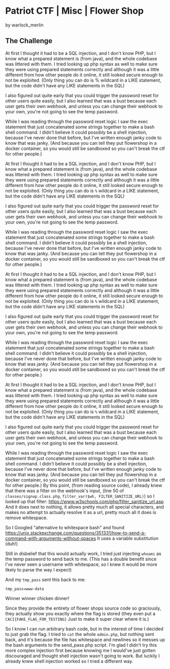 # Patriot CTF | Misc | Flower Shop
by warlock_merlin

## The Challenge

At first I thought it had to be a SQL injection, and I don't know PHP, but I know what a prepared statement is (from java), and the whole codebase was littered with them. I tried looking up php syntax as well to make sure they were using prepared statements correctly and although it was a little different from how other people do it online, it still looked secure enough to not be exploited. (Only thing you can do is % wildcard in a LIKE statement, but the code didn't have any LIKE statements in the SQL)

I also figured out quite early that you could trigger the password reset for other users quite easily, but I also learned that was a bust because each user gets their own webhook, and unless you can change their webhook to your own, you're not going to see the temp password.

While I was reading through the password reset logic I saw the exec statement that just concatenated some strings together to make a bash shell command. I didn't believe it could possibly be a shell injection, because I've never done that before, but I've written enough janky code to know that was janky. (And because you can tell they put flowershop in a docker container, so you would still be sandboxed so you can't break the ctf for other people.)

At first I thought it had to be a SQL injection, and I don't know PHP, but I know what a prepared statement is (from java), and the whole codebase was littered with them. I tried looking up php syntax as well to make sure they were using prepared statements correctly and although it was a little different from how other people do it online, it still looked secure enough to not be exploited. (Only thing you can do is `%` wildcard in a LIKE statement, but the code didn't have any LIKE statements in the SQL)

I also figured out quite early that you could trigger the password reset for other users quite easily, but I also learned that was a bust because each user gets their own webhook, and unless you can change their webhook to your own, you're not going to see the temp password.

While I was reading through the password reset logic I saw the exec statement that just concatenated some strings together to make a bash shell command. I didn't believe it could possibly be a shell injection, because I've never done that before, but I've written enough janky code to know that was janky. (And because you can tell they put flowershop in a docker container, so you would still be sandboxed so you can't break the ctf for other people.)

At first I thought it had to be a SQL injection, and I don't know PHP, but I know what a prepared statement is (from java), and the whole codebase was littered with them. I tried looking up php syntax as well to make sure they were using prepared statements correctly and although it was a little different from how other people do it online, it still looked secure enough to not be exploited. (Only thing you can do is `%` wildcard in a LIKE statement, but the code didn't have any LIKE statements in the SQL)

I also figured out quite early that you could trigger the password reset for other users quite easily, but I also learned that was a bust because each user gets their own webhook, and unless you can change their webhook to your own, you're not going to see the temp password.

While I was reading through the password reset logic I saw the exec statement that just concatenated some strings together to make a bash shell command. I didn't believe it could possibly be a shell injection, because I've never done that before, but I've written enough janky code to know that was janky. (And because you can tell they put flowershop in a docker container, so you would still be sandboxed so you can't break the ctf for other people.)

At first I thought it had to be a SQL injection, and I don't know PHP, but I know what a prepared statement is (from java), and the whole codebase was littered with them. I tried looking up php syntax as well to make sure they were using prepared statements correctly and although it was a little different from how other people do it online, it still looked secure enough to not be exploited. (Only thing you can do is `%` wildcard in a LIKE statement, but the code didn't have any LIKE statements in the SQL)

I also figured out quite early that you could trigger the password reset for other users quite easily, but I also learned that was a bust because each user gets their own webhook, and unless you can change their webhook to your own, you're not going to see the temp password.

While I was reading through the password reset logic I saw the exec statement that just concatenated some strings together to make a bash shell command. I didn't believe it could possibly be a shell injection, because I've never done that before, but I've written enough janky code to know that was janky. (And because you can tell they put flowershop in a docker container, so you would still be sandboxed so you can't break the ctf for other people.)
By this point, (from reading source code), I already knew that there was a filter on the webhook's input, (line 50 of `classes/signup.class.php`, `filter_var($wh, FILTER_SANITIZE_URL)`) so I looked up that filter: https://www.w3schools.com/php/filter_sanitize_url.asp
And it does next to nothing, it allows pretty much all special characters, and makes no attempt to actually resolve it as a url, pretty much all it does is remove whitespace.

So I Googled "alternative to whitespace bash" and found https://unix.stackexchange.com/questions/351331/how-to-send-a-command-with-arguments-without-spaces
It uses a variable substitution (duh!)

Still in disbelief that this would actually work, I tried just injecting `whoami` as the temp password to send back to me. (This has a double benefit since I've never seen a username with whitespace, so I knew it would be more likely to parse the way I expect)

And my `tmp_pass` sent this back to me:

`tmp_pass=www-data`

Winner winner chicken dinner!

Since they provide the entirety of flower shops source code so graciously, they actually show you exactly where the flag is stored (they even put a `CACI{FAKE_FLAG_FOR_TESTING}` Just to make it super clear where it is.)

So I know I can run arbitrary bash code, but in the interest of time I decided to just grab the flag. I tried to `cat` the whole `admin.php`, but nothing sent back, and it's because the file has whitespace and newlines so it messes up the bash arguments to the send_pass.php script. I'm glad I didn't try this more complex injection first because knowing me I would've just gotten discouraged and thought shell injection wasn't going to work. But luckily I already knew shell injection worked so I tried a different way.